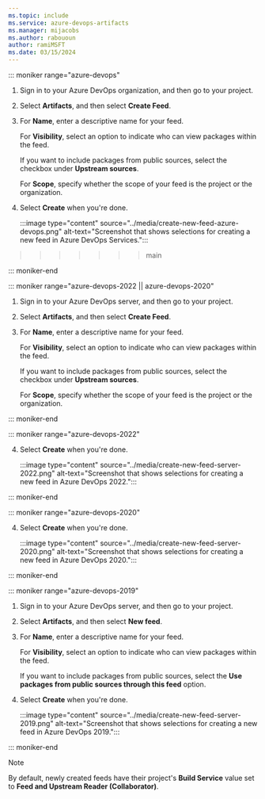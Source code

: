 ```yaml
---
ms.topic: include
ms.service: azure-devops-artifacts
ms.manager: mijacobs
ms.author: rabououn
author: ramiMSFT
ms.date: 03/15/2024
---
```


::: moniker range="azure-devops"

1. Sign in to your Azure DevOps organization, and then go to your project.

1. Select **Artifacts**, and then select **Create Feed**.

1. For **Name**, enter a descriptive name for your feed.

   For **Visibility**, select an option to indicate who can view packages within the feed.

   If you want to include packages from public sources, select the checkbox under **Upstream sources**.

   For **Scope**, specify whether the scope of your feed is the project or the organization.

1. Select **Create** when you're done.

    :::image type="content" source="../media/create-new-feed-azure-devops.png" alt-text="Screenshot that shows selections for creating a new feed in Azure DevOps Services.":::
>>>>>>> main

::: moniker-end

::: moniker range="azure-devops-2022 || azure-devops-2020"

1. Sign in to your Azure DevOps server, and then go to your project.

2. Select **Artifacts**, and then select **Create Feed**.

3. For **Name**, enter a descriptive name for your feed.

   For **Visibility**, select an option to indicate who can view packages within the feed.

   If you want to include packages from public sources, select the checkbox under **Upstream sources**.

   For **Scope**, specify whether the scope of your feed is the project or the organization.

::: moniker-end

::: moniker range="azure-devops-2022"

4. Select **Create** when you're done.

    :::image type="content" source="../media/create-new-feed-server-2022.png" alt-text="Screenshot that shows selections for creating a new feed in Azure DevOps 2022.":::

::: moniker-end

::: moniker range="azure-devops-2020"

4. Select **Create** when you're done.

    :::image type="content" source="../media/create-new-feed-server-2020.png" alt-text="Screenshot that shows selections for creating a new feed in Azure DevOps 2020.":::

::: moniker-end

::: moniker range="azure-devops-2019"

1. Sign in to your Azure DevOps server, and then go to your project.

1. Select **Artifacts**, and then select **New feed**.

1. For **Name**, enter a descriptive name for your feed.

   For **Visibility**, select an option to indicate who can view packages within the feed.

   If you want to include packages from public sources, select the **Use packages from public sources through this feed** option.

1. Select **Create** when you're done.

    :::image type="content" source="../media/create-new-feed-server-2019.png" alt-text="Screenshot that shows selections for creating a new feed in Azure DevOps 2019.":::

::: moniker-end

> [!NOTE]
> By default, newly created feeds have their project's **Build Service** value set to **Feed and Upstream Reader (Collaborator)**.
